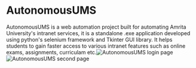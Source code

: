 # AutonomousUMS
AutonomousUMS is a web automation project built for automating Amrita University's intranet services, it is a standalone .exe application developed using python's selenium framework and Tkinter GUI library. It helps students to gain faster access to various intranet features such as online exams, assignments, curriculam etc.![AutonomousUMS login page](https://user-images.githubusercontent.com/65719940/119442707-f2de9a80-bd45-11eb-8b17-86639439ba30.png)
![AutonomousUMS second page](https://user-images.githubusercontent.com/65719940/119442709-f540f480-bd45-11eb-8112-bb2b00977048.png)
